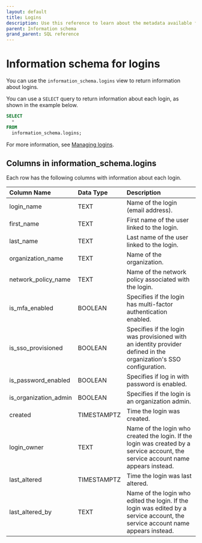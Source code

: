 ```yaml
---
layout: default
title: Logins
description: Use this reference to learn about the metadata available for Firebolt logins using the information schema.
parent: Information schema
grand_parent: SQL reference
---
```


# Information schema for logins
You can use the `information_schema.logins` view to return information about logins.
 
You can use a `SELECT` query to return information about each login, as shown in the example below.

```sql
SELECT
  *
FROM
  information_schema.logins;
```

For more information, see [Managing logins](../../../Guides/managing-your-organization/managing-logins.md).

## Columns in information_schema.logins

Each row has the following columns with information about each login.

| Column Name                 | Data Type   | Description |
| :---------------------------| :-----------| :-----------|
| login_name                  | TEXT      | Name of the login (email address). |
| first_name                  | TEXT      | First name of the user linked to the login. |
| last_name                   | TEXT      | Last name of the user linked to the login. |
| organization_name           | TEXT      | Name of the organization. |
| network_policy_name         | TEXT      | Name of the network policy associated with the login. |
| is_mfa_enabled              | BOOLEAN   | Specifies if the login has multi-factor authentication enabled. |
| is_sso_provisioned          | BOOLEAN   | Specifies if the login was provisioned with an identity provider defined in the organization's SSO configuration. |
| is_password_enabled         | BOOLEAN   | Specifies if log in with password is enabled. |
| is_organization_admin       | BOOLEAN   | Specifies if the login is an organization admin. |
| created                     | TIMESTAMPTZ | Time the login was created. |
| login_owner               | TEXT      | Name of the login who created the login. If the login was created by a service account, the service account name appears instead. |
| last_altered                | TIMESTAMPTZ | Time the login was last altered. |
| last_altered_by             | TEXT       | Name of the login who edited the login. If the login was edited by a service account, the service account name appears instead. | 

